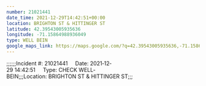 ```yaml
---
number: 21021441
date_time: 2021-12-29T14:42:51+00:00
location: BRIGHTON ST & HITTINGER ST
latitude: 42.39543005935636
longitude: -71.15864988936049
type: WELL BEIN
google_maps_link: https://maps.google.com/?q=42.39543005935636,-71.15864988936049
---
```


;;;;;;Incident #: 21021441     Date: 2021‐12‐29 14:42:51     Type: CHECK WELL‐BEIN;;;Location: BRIGHTON ST & HITTINGER ST;;;
